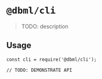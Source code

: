 # `@dbml/cli`

> TODO: description

## Usage

```
const cli = require('@dbml/cli');

// TODO: DEMONSTRATE API
```
